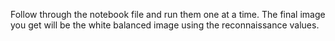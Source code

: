 Follow through the notebook file and run them one at a time. 
The final image you get will be the white balanced image using the reconnaissance values.